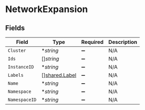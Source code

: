 # NetworkExpansion


## Fields

| Field                                          | Type                                           | Required                                       | Description                                    |
| ---------------------------------------------- | ---------------------------------------------- | ---------------------------------------------- | ---------------------------------------------- |
| `Cluster`                                      | **string*                                      | :heavy_minus_sign:                             | N/A                                            |
| `Ids`                                          | []*string*                                     | :heavy_minus_sign:                             | N/A                                            |
| `InstanceID`                                   | **string*                                      | :heavy_minus_sign:                             | N/A                                            |
| `Labels`                                       | [][shared.Label](../../models/shared/label.md) | :heavy_minus_sign:                             | N/A                                            |
| `Name`                                         | **string*                                      | :heavy_minus_sign:                             | N/A                                            |
| `Namespace`                                    | **string*                                      | :heavy_minus_sign:                             | N/A                                            |
| `NamespaceID`                                  | **string*                                      | :heavy_minus_sign:                             | N/A                                            |